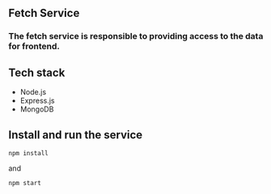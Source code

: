 ## Fetch Service


### The fetch service is responsible to providing access to the data for frontend.

## Tech stack

- Node.js
- Express.js
- MongoDB

## Install and run the service

`npm install`

and

`npm start`